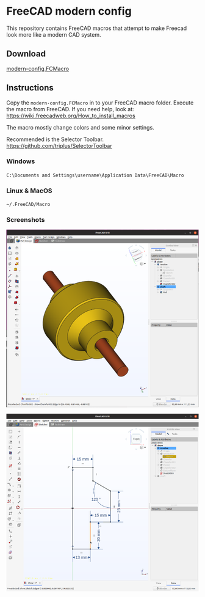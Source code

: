 # FreeCAD modern config
This repository contains FreeCAD macros that attempt to make Freecad look more like a modern CAD system.

## Download

[modern-config.FCMacro](https://raw.githubusercontent.com/dulouie/FreeCAD-modern-config/master/modern-config.FCMacro)

## Instructions
Copy the `modern-config.FCMacro` in to your FreeCAD macro folder.
Execute the macro from FreeCAD. If you need help, look at: https://wiki.freecadweb.org/How_to_install_macros

The macro mostly change colors and some minor settings.

Recommended is the Selector Toolbar.
https://github.com/triplus/SelectorToolbar

### Windows
`C:\Documents and Settings\username\Application Data\FreeCAD\Macro`

### Linux & MacOS
`~/.FreeCAD/Macro` 

### Screenshots

![freecad-modern.png](/pictures/freecad-modern.png)

![freecad-modern.png](/pictures/sketch-modern.png)
